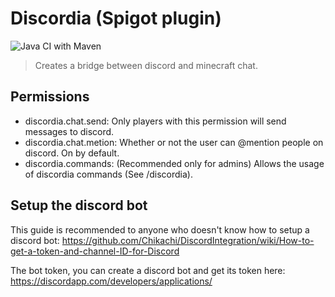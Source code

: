 # Discordia (Spigot plugin)
![Java CI with Maven](https://github.com/edg-l/Discordia/workflows/Java%20CI%20with%20Maven/badge.svg)
> Creates a bridge between discord and minecraft chat.

## Permissions
- discordia.chat.send: Only players with this permission will send messages to discord.
- discordia.chat.metion: Whether or not the user can @mention people on discord. On by default.
- discordia.commands: (Recommended only for admins) Allows the usage of discordia commands (See /discordia).

## Setup the discord bot

This guide is recommended to anyone who doesn't know how to setup a discord bot:
https://github.com/Chikachi/DiscordIntegration/wiki/How-to-get-a-token-and-channel-ID-for-Discord

The bot token, you can create a discord bot and get its token here:
https://discordapp.com/developers/applications/
